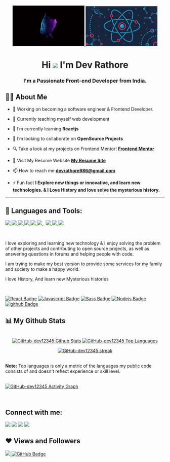 
<p align="center">
    <a href="#">
        <img  alt="Poster" src="./images/Groot%20Minimalistic%204K%20wallpaper.jpg" width="45%"/>
    </a>
        <a href="#">
        <img  alt="Poster" src="./images/react.png" width="45%"/>
    </a>
</p>


<h1 align="center">Hi <img src="https://raw.githubusercontent.com/MartinHeinz/MartinHeinz/master/wave.gif" width="30px"> I'm Dev Rathore</h1>
<h3 align="center">I'm a Passionate Front-end Developer from India.</h3>


## 🙋‍♂️ About Me

- 🔭 Working on becoming a software engineer & Frontend Developer.

- 🌱 Currently teaching myself web development

- 🚀 I’m currently learning **Reactjs**

- 👯 I’m looking to collaborate on **OpenSource Projects**

- 🔍 Take a look at my projects on Frontend Mentor! **[Frontend Mentor](https://www.frontendmentor.io/profile/GitHub-dev12345)**

- 🚀 Visit My Resume Website **[My Resume Site ](https://resume-dev-123.netlify.app/#experience)**

- 📫 How to reach me **devrathore986@gmail.com**

- ⚡ Fun fact **I Explore new things or innovative, and learn new technologies. & I Love History and love solve the mysterious history.**
<hr/>

## 🚀 Languages and Tools:

<p align="left"> 
    <a href="https://reactjs.org/" target="_blank"> <img src="https://img.icons8.com/color/48/000000/react-native.png"/> </a>
    <a href="https://developer.mozilla.org/en-US/docs/Web/JavaScript" target="_blank"> <img src="https://img.icons8.com/color/48/000000/javascript.png"/> </a> 
    <a href="https://www.w3.org/html/" target="_blank"> <img src="https://img.icons8.com/color/48/000000/html-5.png"/> </a> 
    <a href="https://www.w3schools.com/css/" target="_blank"> <img src="https://img.icons8.com/color/48/000000/css3.png"/> </a> 
    <a href="https://getbootstrap.com" target="_blank"> <img src="https://img.icons8.com/color/48/000000/bootstrap.png"/> </a> 
    <a style="padding-right:8px;" href="https://nodejs.org" target="_blank"> <img src="https://img.icons8.com/color/48/000000/nodejs.png"/> </a> 
    <a href="https://git-scm.com/" target="_blank"> <img src="https://img.icons8.com/color/48/000000/git.png"/> </a> 
    <a href="https://github.com/" target="_blank"> <img src="https://img.icons8.com/color/48/000000/github.png"/> </a>
    <a href="https://sass-lang.com/" target="_blank"> <img src="https://img.icons8.com/color/48/000000/sass.png"/> </a>
</p>

<br/>
<p>I love exploring and learning new technology & I enjoy solving the problem of other projects and contributing to open source projects, as well as answering questions in forums and helping people with code.

I am trying to make my best version to provide some services for my family and society to make a happy world.</p>


<p>I love History, And learn new Mysterious histories </p>
<br/>

[![React Badge](https://img.shields.io/badge/-React-61DBFB?style=for-the-badge&labelColor=black&logo=react&logoColor=61DBFB)](#)  [![Javascript Badge](https://img.shields.io/badge/-Javascript-F0DB4F?style=for-the-badge&labelColor=black&logo=javascript&logoColor=F0DB4F)](#) [![Sass Badge](https://img.shields.io/badge/-sass-007acc?style=for-the-badge&labelColor=black&logo=sass&logoColor=pink)](#) [![Nodejs Badge](https://img.shields.io/badge/-Nodejs-3C873A?style=for-the-badge&labelColor=black&logo=node.js&logoColor=3C873A)](#) [![github Badge](https://img.shields.io/badge/-github-e535ab?style=for-the-badge&labelColor=black&logo=github&logoColor=white)](#)
<br/>


## 📊 My Github Stats


<p align="center">
  <br/>
    <a href="https://github.com/GitHub-dev12345/github-readme-stats"><img alt="GitHub-dev12345 Github Stats" src="https://github-readme-stats.vercel.app/api?username=GitHub-dev12345&show_icons=true&count_private=true&theme=react&hide_border=true&bg_color=0D1117" width="45%" /></a>
  <a href="https://github.com/SubhamRaoniar28/github-readme-stats"><img alt="GitHub-dev12345 Top Languages" src="https://github-readme-stats.vercel.app/api/top-langs/?username=GitHub-dev12345&langs_count=8&count_private=true&layout=compact&theme=react&hide_border=true&bg_color=0D1117" width="45%"/></a>
</p>


<p align="center">
    <a href="https://github.com/GitHub-dev12345/github-readme-streak-stats">
        <img title="🔥 Get streak stats for your profile at git.io/streak-stats" alt="GiHub-dev12345 streak" src="https://github-readme-streak-stats.herokuapp.com/?user=GitHub-dev12345&theme=black-ice&hide_border=true&stroke=0000&background=060A0CD0" width="75%"/>
    </a>
</p>

  <br/>
  <b>Note:</b> Top languages is only a metric of the languages my public code consists of and doesn't reflect experience or skill level.


<br/>
<br/>

<a href="https://github.com/GitHub-dev12345 /github-readme-activity-graph"><img alt="GitHub-dev12345 Activity Graph" width="100%"  src="https://activity-graph.herokuapp.com/graph?username=GitHub-dev12345&bg_color=0D1117&color=5BCDEC&line=5BCDEC&point=FFFFFF&hide_border=true" /></a>

<br/>

## Connect with me:
<p align="left">

<a href = "https://www.linkedin.com/in/dev-rathore-b9a8ba1a3/"><img src="https://img.icons8.com/fluent/48/000000/linkedin.png"/></a>
<a href = "https://twitter.com/DevRath57659120"><img src="https://img.icons8.com/fluent/48/000000/twitter.png"/></a>
<a href = "https://www.instagram.com/imarjunrathore12345/"><img src="https://img.icons8.com/fluent/48/000000/instagram-new.png"/></a>
<a href = "https://codepen.io/devrathore"><img src="https://img.icons8.com/ios-filled/50/000000/codepen.png"/></a>
</p>

## ❤ Views and Followers
<a href="https://github.com/Meghna-usDAS/github-profile-views-counter">
    <img src="https://komarev.com/ghpvc/?username=GitHub-dev12345">
</a>
<a href="https://github.com/GitHub-dev12345?tab=followers"><img src="https://img.shields.io/github/followers/GitHub-dev12345?label=Followers&style=social" alt="GitHub Badge"></a>

<br/>
<br/>
